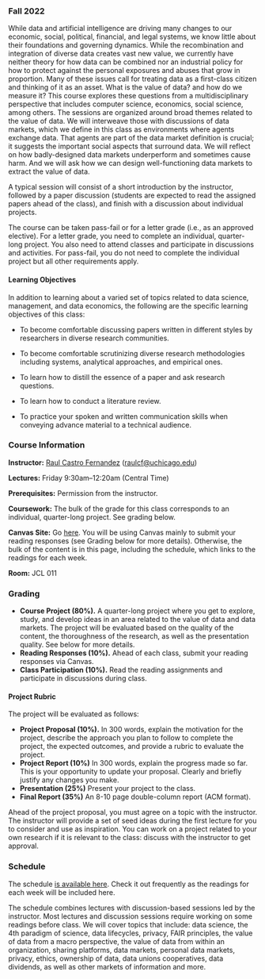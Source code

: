 ### Fall 2022

While data and artificial intelligence are driving many changes to our economic, social, political, financial, and legal systems, we know little about their foundations and governing dynamics. While the recombination and integration of diverse data creates vast new value, we currently have neither theory for how data can be combined nor an industrial policy for how to protect against the personal exposures and abuses that grow in proportion. 
Many of these issues call for treating data as a first-class citizen and thinking of it as an asset. What is the value of data? and how do we measure it? This course explores these questions from a multidisciplinary perspective that includes computer science, economics, social science, among others. 
The sessions are organized around broad themes related to the value of data. We will interweave those with discussions of data markets, which we define in this class as environments where agents exchange data. That agents are part of the data market definition is crucial; it suggests the important social aspects that surround data. We will reflect on how badly-designed data markets underperform and sometimes cause harm. And we will ask how we can design well-functioning data markets to extract the value of data. 

A typical session will consist of a short introduction by the instructor, followed by a paper discussion (students are expected to read the assigned papers ahead of the class), and finish with a discussion about individual projects.

The course can be taken pass-fail or for a letter grade (i.e., as an approved elective). For a letter grade, you need to complete an individual, quarter-long project. You also need to attend classes and participate in discussions and activities. For pass-fail, you do not need to complete the individual project but all other requirements apply.

#### Learning Objectives

In addition to learning about a varied set of topics related to data science, management, and data economics, the following are the specific learning objectives of this class:

- To become comfortable discussing papers written in different styles by researchers in diverse research communities.

- To become comfortable scrutinizing diverse research methodologies including systems, analytical approaches, and empirical ones.

- To learn how to distill the essence of a paper and ask research questions.

- To learn how to conduct a literature review.

- To practice your spoken and written communication skills when conveying advance material to a technical audience.


### Course Information

**Instructor:** [Raul Castro Fernandez](https://raulcastrofernandez.com) (raulcf@uchicago.edu)

**Lectures:** Friday 9:30am–12:20am (Central Time)

**Prerequisites:** Permission from the instructor.

**Coursework:** The bulk of the grade for this class corresponds to an individual, quarter-long project. See grading below.

**Canvas Site:** Go [here](https://canvas.uchicago.edu/courses/45292). You will be using Canvas mainly to submit your reading responses (see Grading below for more details). Otherwise, the bulk of the content is in this page, including the schedule, which links to the readings for each week.

**Room:** JCL 011

### Grading

- **Course Project (80%).** A quarter-long project where you get to explore, study, and develop ideas in an area related to the value of data and data markets. The project will be evaluated based on the quality of the content, the thoroughness of the research, as well as the presentation quality. See below for more details.
- **Reading Responses (10%).** Ahead of each class, submit your reading responses via Canvas.
- **Class Participation (10%).** Read the reading assignments and participate in discussions during class.

#### Project Rubric

The project will be evaluated as follows:

- **Project Proposal (10%).** In 300 words, explain the motivation for the project, describe the approach you plan to follow to complete the project, the expected outcomes, and provide a rubric to evaluate the project.
- **Project Report (10%)** In 300 words, explain the progress made so far. This is your opportunity to update your proposal. Clearly and briefly justify any changes you make.
- **Presentation (25%)** Present your project to the class.
- **Final Report (35%)** An 8-10 page double-column report (ACM format).

Ahead of the project proposal, you must agree on a topic with the instructor. The instructor will provide a set of seed ideas during the first lecture for you to consider and use as inspiration. You can work on a project related to your own research if it is relevant to the class: discuss with the instructor to get approval. 

### Schedule

The schedule [is available here](schedule.md). Check it out frequently as the readings for each week will be included here.

The schedule combines lectures with discussion-based sessions led by the instructor. Most lectures and discussion sessions require working on some readings before class. We will cover topics that include: data science, the 4th paradigm of science, data lifecycles, privacy, FAIR principles, the value of data from a macro perspective, the value of data from within an organization, sharing platforms, data markets, personal data markets, privacy, ethics, ownership of data, data unions cooperatives, data dividends, as well as other markets of information and more.
